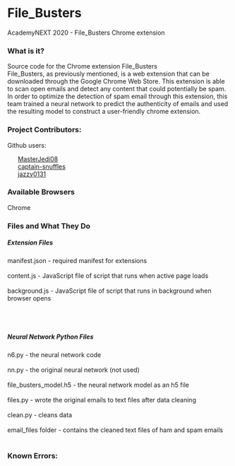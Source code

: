 # File_Busters
AcademyNEXT 2020 - File_Busters Chrome extension

<h3>What is it? </h3>
Source code for the Chrome extension File_Busters
<br>File_Busters, as previously mentioned, is a web extension that can be downloaded through the Google Chrome Web Store. This extension is able to scan open emails and detect any content that could potentially be spam. In order to optimize the detection of spam email through this extension, this team trained a neural network to predict the authenticity of emails and used the resulting model to construct a user-friendly chrome extension.

<h3>Project Contributors: </h3>
Github users: 
<ul style="list-style-type:none;">
  <li><a href ="https://github.com/MasterJedi08">MasterJedi08</a></li>
  <li><a href = "https://github.com/captain-snuffles">captain-snuffles</a></li>
  <li><a href = "https://github.com/jazzy0131">jazzy0131</a></li>
</ul>

<h3>Available Browsers</h3>
Chrome

<h3>Files and What They Do</h3>
  <h5>Extension Files</h5>
  manifest.json - required manifest for extensions<br></br>
  content.js - JavaScript file of script that runs when active page loads<br></br>
  background.js - JavaScript file of script that runs in background when browser opens<br></br>
    <br></br>
  <h5>Neural Network Python Files</h5>
  n6.py - the neural network code<br></br>
  nn.py - the original neural network (not used)<br></br>
  file_busters_model.h5 - the neural network model as an h5 file<br></br>
  files.py - wrote the original emails to text files after data cleaning<br></br>
  clean.py - cleans data<br></br>
  email_files folder - contains the cleaned text files of ham and spam emails<br></br>

<h3>Known Errors: </h3>
